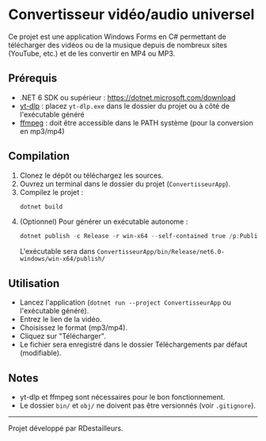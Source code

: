 # Convertisseur vidéo/audio universel

Ce projet est une application Windows Forms en C# permettant de télécharger des vidéos ou de la musique depuis de nombreux sites (YouTube, etc.) et de les convertir en MP4 ou MP3.

## Prérequis

- .NET 6 SDK ou supérieur : https://dotnet.microsoft.com/download 
- [yt-dlp](https://github.com/yt-dlp/yt-dlp/releases/latest) : placez `yt-dlp.exe` dans le dossier du projet ou à côté de l'exécutable généré
- [ffmpeg](https://ffmpeg.org/download.html) : doit être accessible dans le PATH système (pour la conversion en mp3/mp4)

## Compilation

1. Clonez le dépôt ou téléchargez les sources.
2. Ouvrez un terminal dans le dossier du projet (`ConvertisseurApp`). 
3. Compilez le projet : 
   ```powershell
   dotnet build
   ```
4. (Optionnel) Pour générer un exécutable autonome : 
   ```powershell
   dotnet publish -c Release -r win-x64 --self-contained true /p:PublishSingleFile=true
   ```
   L'exécutable sera dans `ConvertisseurApp/bin/Release/net6.0-windows/win-x64/publish/`

## Utilisation

- Lancez l'application (`dotnet run --project ConvertisseurApp` ou l'exécutable généré).
- Entrez le lien de la vidéo.
- Choisissez le format (mp3/mp4).
- Cliquez sur "Télécharger".
- Le fichier sera enregistré dans le dossier Téléchargements par défaut (modifiable).

## Notes

- yt-dlp et ffmpeg sont nécessaires pour le bon fonctionnement.
- Le dossier `bin/` et `obj/` ne doivent pas être versionnés (voir `.gitignore`).

----


Projet développé par RDestailleurs.
